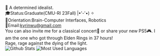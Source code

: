🔮 A determined idealist.<br>
🎓Status:Graduate(CMU-RI 23Fall) |•'-'•) ✧<br>
🔎Orientation:Brain-Computer Interfaces, Robotics<br>
📨Email:kyrinwu@gmail.com<br>
You can also invite me for a classical concert🎼 or share your new PS5🎮. I am the one who got through Elden Rings in 37 hours!<br>
Rage, rage against the dying of the light.<br>
![Github Stats](https://github-readme-stats.vercel.app/api?username=WuKyrin&show_icons=true&theme=dark&count_private=true)
![Most Used Languages](https://github-readme-stats.vercel.app/api/top-langs/?username=coderfix-lab&theme=dark&layout=compact)
